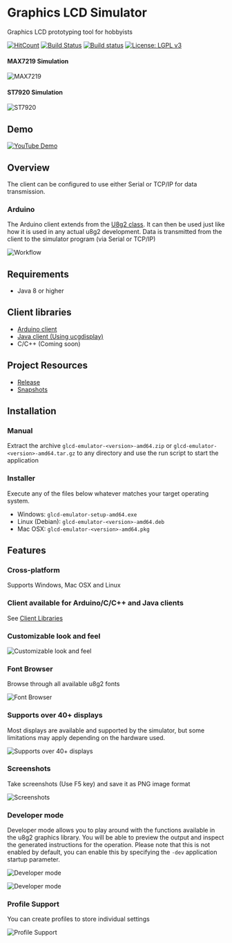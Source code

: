 # Graphics LCD Simulator

Graphics LCD prototyping tool for hobbyists

[![HitCount](http://hits.dwyl.io/{username}/ribasco/glcd-emulator.svg)](http://hits.dwyl.io/{username}/ribasco/glcd-emulator)
[![Build Status](https://travis-ci.org/ribasco/glcd-emulator.svg?branch=master)](https://travis-ci.org/ribasco/glcd-emulator)
[![Build status](https://ci.appveyor.com/api/projects/status/720a6efdfw1hq7gi?svg=true)](https://ci.appveyor.com/project/ribasco34191/glcd-emulator)
[![License: LGPL v3](https://img.shields.io/badge/License-GPL%20v3-blue.svg)](https://www.gnu.org/licenses/gpl-3.0.en.html)

#### MAX7219 Simulation

![MAX7219](docs/images/main09.jpg)

#### ST7920 Simulation

![ST7920](docs/images/main.jpg)

## Demo

[![YouTube Demo](https://img.youtube.com/vi/dgUQQN6_eOM/0.jpg)](https://www.youtube.com/watch?v=dgUQQN6_eOM)

## Overview

The client can be configured to use either Serial or TCP/IP for data transmission.

### Arduino

The Arduino client extends from the [U8g2 class](https://github.com/olikraus/u8g2/blob/master/cppsrc/U8g2lib.h). It can then be used just like how it is used in any actual u8g2 development. Data is transmitted from the client to the simulator program (via Serial or TCP/IP)

![Workflow](docs/images/workflow.png)

## Requirements

- Java 8 or higher

## Client libraries

- [Arduino client](https://github.com/ribasco/glcd-emulator-client-arduino)
- [Java client (Using ucgdisplay)](https://github.com/ribasco/glcd-emulator-client-java)
- C/C++ (Coming soon)

## Project Resources

- [Release](https://github.com/ribasco/glcd-emulator/releases)
- [Snapshots](https://ci.appveyor.com/project/ribasco34191/glcd-emulator/build/artifacts)

## Installation

### Manual

Extract the archive `glcd-emulator-<version>-amd64.zip` or `glcd-emulator-<version>-amd64.tar.gz` to any directory and use the run script to start the application

### Installer

Execute any of the files below whatever matches your target operating system.

- Windows: `glcd-emulator-setup-amd64.exe`
- Linux (Debian): `glcd-emulator-<version>-amd64.deb`
- Mac OSX: `glcd-emulator-<version>-amd64.pkg`

## Features

### Cross-platform

Supports Windows, Mac OSX and Linux

### Client available for Arduino/C/C++ and Java clients

See [Client Libraries](#Client-libraries)

### Customizable look and feel

![Customizable look and feel](docs/images/main02.jpg)

### Font Browser

Browse through all available u8g2 fonts

![Font Browser](docs/images/main03.jpg)

### Supports over 40+ displays

Most displays are available and supported by the simulator, but some limitations may apply depending on the hardware used.

![Supports over 40+ displays](docs/images/main04.jpg)

### Screenshots

Take screenshots (Use F5 key) and save it as PNG image format

![Screenshots](docs/images/main08.png)

### Developer mode

Developer mode allows you to play around with the functions available in the u8g2 graphics library. You will be able to preview the output and inspect the generated instructions for the operation. Please note that this is not enabled by default, you can enable this by specifying the `-dev` application startup parameter.

![Developer mode](docs/images/main05.jpg)

![Developer mode](docs/images/main06.jpg)

### Profile Support

You can create profiles to store individual settings

![Profile Support](docs/images/main07.jpg)
